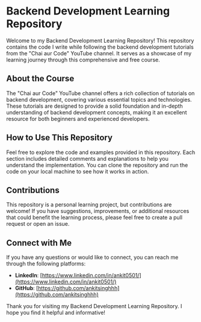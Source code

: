 # Backend Development Learning Repository

Welcome to my Backend Development Learning Repository! This repository contains the code I write while following the backend development tutorials from the "Chai aur Code" YouTube channel. It serves as a showcase of my learning journey through this comprehensive and free course.

## About the Course

The "Chai aur Code" YouTube channel offers a rich collection of tutorials on backend development, covering various essential topics and technologies. These tutorials are designed to provide a solid foundation and in-depth understanding of backend development concepts, making it an excellent resource for both beginners and experienced developers.

## How to Use This Repository

Feel free to explore the code and examples provided in this repository. Each section includes detailed comments and explanations to help you understand the implementation. You can clone the repository and run the code on your local machine to see how it works in action.

## Contributions

This repository is a personal learning project, but contributions are welcome! If you have suggestions, improvements, or additional resources that could benefit the learning process, please feel free to create a pull request or open an issue.

## Connect with Me

If you have any questions or would like to connect, you can reach me through the following platforms:
- **LinkedIn**: [https://www.linkedin.com/in/ankit0501/](https://www.linkedin.com/in/ankit0501/)
- **GitHub**: [https://github.com/ankitsinghhh](https://github.com/ankitsinghhh)

Thank you for visiting my Backend Development Learning Repository. I hope you find it helpful and informative!
